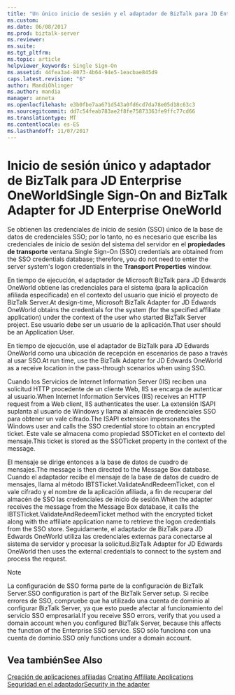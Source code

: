 ```yaml
---
title: "Un único inicio de sesión y el adaptador de BizTalk para JD Enterprise OneWorld | Documentos de Microsoft"
ms.custom: 
ms.date: 06/08/2017
ms.prod: biztalk-server
ms.reviewer: 
ms.suite: 
ms.tgt_pltfrm: 
ms.topic: article
helpviewer_keywords: Single Sign-On
ms.assetid: 44fea3a4-8073-4b64-94e5-1eacbae845d9
caps.latest.revision: "6"
author: MandiOhlinger
ms.author: mandia
manager: anneta
ms.openlocfilehash: e3b0fbe7aa671d543a0fd6cd7da78e05d18c63c3
ms.sourcegitcommit: dd7c54feab783ae2f8fe75873363fe9ffc77cd66
ms.translationtype: MT
ms.contentlocale: es-ES
ms.lasthandoff: 11/07/2017
---
```

# <a name="single-sign-on-and-biztalk-adapter-for-jd-enterprise-oneworld"></a><span data-ttu-id="4c712-102">Inicio de sesión único y adaptador de BizTalk para JD Enterprise OneWorld</span><span class="sxs-lookup"><span data-stu-id="4c712-102">Single Sign-On and BizTalk Adapter for JD Enterprise OneWorld</span></span>
<span data-ttu-id="4c712-103">Se obtienen las credenciales de inicio de sesión (SSO) único de la base de datos de credenciales SSO; por lo tanto, no es necesario que escriba las credenciales de inicio de sesión del sistema del servidor en el **propiedades de transporte** ventana.</span><span class="sxs-lookup"><span data-stu-id="4c712-103">Single Sign-On (SSO) credentials are obtained from the SSO credentials database; therefore, you do not need to enter the server system's logon credentials in the **Transport Properties** window.</span></span>  
  
 <span data-ttu-id="4c712-104">En tiempo de ejecución, el adaptador de Microsoft BizTalk para JD Edwards OneWorld obtiene las credenciales para el sistema (para la aplicación afiliada especificada) en el contexto del usuario que inició el proyecto de BizTalk Server.</span><span class="sxs-lookup"><span data-stu-id="4c712-104">At design-time, Microsoft BizTalk Adapter for JD Edwards OneWorld obtains the credentials for the system (for the specified affiliate application) under the context of the user who started BizTalk Server project.</span></span> <span data-ttu-id="4c712-105">Ese usuario debe ser un usuario de la aplicación.</span><span class="sxs-lookup"><span data-stu-id="4c712-105">That user should be an Application User.</span></span>  
  
 <span data-ttu-id="4c712-106">En tiempo de ejecución, use el adaptador de BizTalk para JD Edwards OneWorld como una ubicación de recepción en escenarios de paso a través al usar SSO.</span><span class="sxs-lookup"><span data-stu-id="4c712-106">At run time, use the BizTalk Adapter for JD Edwards OneWorld as a receive location in the pass-through scenarios when using SSO.</span></span>  
  
 <span data-ttu-id="4c712-107">Cuando los Servicios de Internet Information Server (IIS) reciben una solicitud HTTP procedente de un cliente Web, IIS se encarga de autenticar al usuario.</span><span class="sxs-lookup"><span data-stu-id="4c712-107">When Internet Information Services (IIS) receives an HTTP request from a Web client, IIS authenticates the user.</span></span> <span data-ttu-id="4c712-108">La extensión ISAPI suplanta al usuario de Windows y llama al almacén de credenciales SSO para obtener un vale cifrado.</span><span class="sxs-lookup"><span data-stu-id="4c712-108">The ISAPI extension impersonates the Windows user and calls the SSO credential store to obtain an encrypted ticket.</span></span> <span data-ttu-id="4c712-109">Este vale se almacena como propiedad SSOTicket en el contexto del mensaje.</span><span class="sxs-lookup"><span data-stu-id="4c712-109">This ticket is stored as the SSOTicket property in the context of the message.</span></span>  
  
 <span data-ttu-id="4c712-110">El mensaje se dirige entonces a la base de datos de cuadro de mensajes.</span><span class="sxs-lookup"><span data-stu-id="4c712-110">The message is then directed to the Message Box database.</span></span> <span data-ttu-id="4c712-111">Cuando el adaptador recibe el mensaje de la base de datos de cuadro de mensajes, llama al método IBTSTicket.ValidateAndRedeemTicket, con el vale cifrado y el nombre de la aplicación afiliada, a fin de recuperar del almacén de SSO las credenciales de inicio de sesión.</span><span class="sxs-lookup"><span data-stu-id="4c712-111">When the adapter receives the message from the Message Box database, it calls the IBTSTicket.ValidateAndRedeemTicket method with the encrypted ticket along with the affiliate application name to retrieve the logon credentials from the SSO store.</span></span> <span data-ttu-id="4c712-112">Seguidamente, el adaptador de BizTalk para JD Edwards OneWorld utiliza las credenciales externas para conectarse al sistema de servidor y procesar la solicitud.</span><span class="sxs-lookup"><span data-stu-id="4c712-112">BizTalk Adapter for JD Edwards OneWorld then uses the external credentials to connect to the system and process the request.</span></span>  
  
> [!NOTE]
>  <span data-ttu-id="4c712-113">La configuración de SSO forma parte de la configuración de BizTalk Server.</span><span class="sxs-lookup"><span data-stu-id="4c712-113">SSO configuration is part of the BizTalk Server setup.</span></span> <span data-ttu-id="4c712-114">Si recibe errores de SSO, compruebe que ha utilizado una cuenta de dominio al configurar BizTalk Server, ya que esto puede afectar al funcionamiento del servicio SSO empresarial.</span><span class="sxs-lookup"><span data-stu-id="4c712-114">If you receive SSO errors, verify that you used a domain account when you configured BizTalk Server, because this affects the function of the Enterprise SSO service.</span></span> <span data-ttu-id="4c712-115">SSO sólo funciona con una cuenta de dominio.</span><span class="sxs-lookup"><span data-stu-id="4c712-115">SSO only functions under a domain account.</span></span>  
  
## <a name="see-also"></a><span data-ttu-id="4c712-116">Vea también</span><span class="sxs-lookup"><span data-stu-id="4c712-116">See Also</span></span>  
 <span data-ttu-id="4c712-117">[Creación de aplicaciones afiliadas](../core/creating-affiliate-applications3.md) </span><span class="sxs-lookup"><span data-stu-id="4c712-117">[Creating Affiliate Applications](../core/creating-affiliate-applications3.md) </span></span>  
 [<span data-ttu-id="4c712-118">Seguridad en el adaptador</span><span class="sxs-lookup"><span data-stu-id="4c712-118">Security in the adapter</span></span>](../core/security-in-biztalk-adapter-for-jd-edwards-oneworld.md)